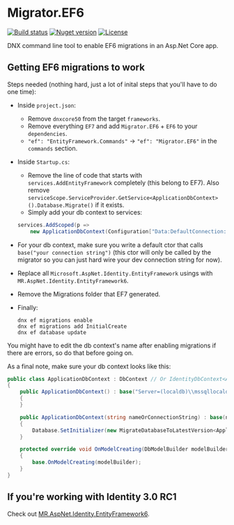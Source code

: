 # Migrator.EF6

[![Build status](https://img.shields.io/appveyor/ci/mrahhal/migrator-ef6/master.svg)](https://ci.appveyor.com/project/mrahhal/migrator-ef6)
[![Nuget version](https://img.shields.io/nuget/v/Migrator.EF6.svg)](https://www.nuget.org/packages/Migrator.EF6)
[![License](https://img.shields.io/badge/license-MIT-blue.svg)](https://opensource.org/licenses/MIT)

DNX command line tool to enable EF6 migrations in an Asp.Net Core app.

## Getting EF6 migrations to work

Steps needed (nothing hard, just a lot of inital steps that you'll have to do one time):

- Inside `project.json`:
    - Remove `dnxcore50` from the target `frameworks`.
    - Remove everything `EF7` and add `Migrator.EF6` + `EF6` to your `dependencies`.
    - `"ef": "EntityFramework.Commands"` -> `"ef": "Migrator.EF6"` in the `commands` section.
- Inside `Startup.cs`:
    - Remove the line of code that starts with `services.AddEntityFramework` completely (this belong to EF7). Also remove `serviceScope.ServiceProvider.GetService<ApplicationDbContext>
    ().Database.Migrate()` if it exists.
    - Simply add your db context to services:
    ```c#
    services.AddScoped(p =>
        new ApplicationDbContext(Configuration["Data:DefaultConnection:ConnectionString"]));
    ```
- For your db context, make sure you write a default ctor that calls `base("your connection string")` (this ctor will only be called by the migrator so you can just hard wire your dev connection string for now).
- Replace all `Microsoft.AspNet.Identity.EntityFramework` usings with `MR.AspNet.Identity.EntityFramework6`.
- Remove the Migrations folder that EF7 generated.
- Finally:
    
    ```
    dnx ef migrations enable
    dnx ef migrations add InitialCreate
    dnx ef database update
    ```
    
You might have to edit the db context's name after enabling migrations if there are errors, so do that before going on.

As a final note, make sure your db context looks like this:
```c#
public class ApplicationDbContext : DbContext // Or IdentityDbContext<ApplicationUser> if you're using Identity
{
    public ApplicationDbContext() : base("Server=(localdb)\\mssqllocaldb;Database=aspnet5-WebApplication1-84bb2ccf-6f5b-4d01-b5ea-cbf91fb3a9a2;Trusted_Connection=True;MultipleActiveResultSets=true")
    {
    }

    public ApplicationDbContext(string nameOrConnectionString) : base(nameOrConnectionString)
    {
        Database.SetInitializer(new MigrateDatabaseToLatestVersion<ApplicationDbContext, WebApplication1.Migrations.Configuration>());
    }

    protected override void OnModelCreating(DbModelBuilder modelBuilder)
    {
        base.OnModelCreating(modelBuilder);
    }
}
```

## If you're working with Identity 3.0 RC1

Check out [MR.AspNet.Identity.EntityFramework6](https://github.com/mrahhal/MR.AspNet.Identity.EntityFramework6).
